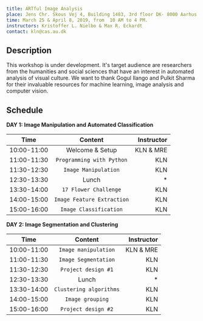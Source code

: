 ```yaml
title: ARTful Image Analysis
place: Jens Chr. Skous Vej 4, Building 1483, 3rd floor DK- 8000 Aarhus C.
time: March 25 & April 8, 2019, from  10 AM to 4 PM.
instructors: Kristoffer L. Nielbo & Max R. Eckardt
contact: kln@cas.au.dk
```
## Description ##

This workshop is under development. It's target audience are researchers from the humanities and social sciences
that have an interest in automated analysis of visual culture. We want to thank Gogul Ilango and Pulkit Sharma for their invaluable resources for
machine learning, image analysis and computer vision.  


## Schedule ##

**DAY 1: Image Manipulation and Automated Classification**

| Time        | Content           | Instructor  |
| ------------- |:-------------:| -----:|
| 10:00-11:00 | Welcome & Setup | KLN & MRE |
| 11:00-11:30 | `Programming with Python` | KLN |
| 11:30-12:30 | `Image Manipulation` | KLN |
| 12:30-13:30 | Lunch | * |
| 13:30-14:00 | `17 Flower Challenge` | KLN |
| 14:00-15:00 | `Image Feature Extraction` | KLN |
| 15:00-16:00 | `Image Classification` | KLN |

**DAY 2: Image Segmentation and Clustering**

| Time        | Content           | Instructor  |
| ------------- |:-------------:| -----:|
| 10:00-11:00 | `Image manipulation` | KLN & MRE |
| 11:00-11:30 | `Image Segmentation` | KLN |
| 11:30-12:30 | `Project design #1` | KLN |
| 12:30-13:30 | Lunch | * |
| 13:30-14:00 | `Clustering algorithms` | KLN |
| 14:00-15:00 | `Image grouping` | KLN |
| 15:00-16:00 | `Project design #2` | KLN |
